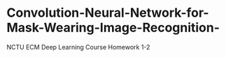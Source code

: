 # Convolution-Neural-Network-for-Mask-Wearing-Image-Recognition-
NCTU ECM Deep Learning Course Homework 1-2
